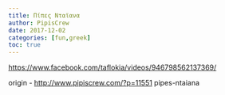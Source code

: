 ```yaml
---
title: Πίπες Νταϊανα
author: PipisCrew
date: 2017-12-02
categories: [fun,greek]
toc: true
---
```


https://www.facebook.com/taflokia/videos/946798562137369/

origin - http://www.pipiscrew.com/?p=11551 pipes-ntaiana